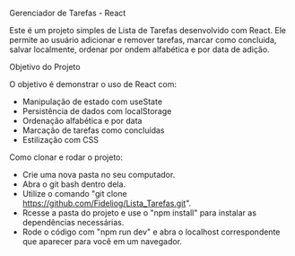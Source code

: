 Gerenciador de Tarefas - React

Este é um projeto simples de Lista de Tarefas desenvolvido com React. Ele permite ao usuário adicionar e remover tarefas, marcar como concluida, salvar localmente, ordenar por ondem alfabética e por data de adição.

Objetivo do Projeto

O objetivo é demonstrar o uso de React com:
- Manipulação de estado com useState
- Persistência de dados com localStorage
- Ordenação alfabética e por data
- Marcação de tarefas como concluídas
- Estilização com CSS

Como clonar e rodar o projeto:

- Crie uma nova pasta no seu computador.
- Abra o git bash dentro dela.
- Utilize o comando "git clone https://github.com/Fideliog/Lista_Tarefas.git".
- Rcesse a pasta do projeto e use o "npm install" para instalar as dependências necessárias.
- Rode o código com "npm run dev" e abra o localhost correspondente que aparecer para você em um navegador.